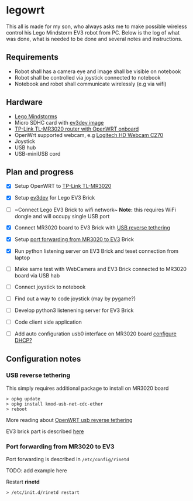 # legowrt
This all is made for my son, who always asks me to make possible wireless control his Lego Mindstorm EV3 robot from PC.
Below is the log of what was done, what is needed to be done and several notes and instructions.

## Requirements
* Robot shall has a camera eye and image shall be visible on notebook
* Robot shall be controlled via joystick connected to notebook
* Notebook and robot shall communicate wirelessly (e.g via wifi)

## Hardware
* [Lego Mindstorms](https://www.lego.com/mindstorms/)
* Micro SDHC card with [ev3dev image](http://www.ev3dev.org/docs/getting-started/)
* [TP-Link TL-MR3020 router with OpenWRT onboard](https://wiki.openwrt.org/toh/tp-link/tl-mr3020)
* OpenWrt supported webcam, e.g [Logitech HD Webcam C270](http://www.logitech.com/en-us/product/hd-webcam-c270)
* Joystick 
* USB hub
* USB-miniUSB cord

## Plan and progress
- [x] Setup OpenWRT to [TP-Link TL-MR3020](https://wiki.openwrt.org/toh/tp-link/tl-mr3020)
- [x] Setup [ev3dev](http://www.ev3dev.org/docs/getting-started/) for Lego EV3 Brick
- [ ] ~Connect Lego EV3 Brick to wifi network~ **Note:** this requires WiFi dongle and will occupy single USB port
- [x] Connect MR3020 board to EV3 Brick with [USB reverse tethering](#USB-reverse-tethering)
- [x] Setup [port forwarding from MR3020 to EV3](#Port-forwarding-from-MR3020-to-EV3) Brick
- [x] Run python listening server on EV3 Brick and teset connection from laptop 
- [ ] Make same test with WebCamera and EV3 Brick connected to MR3020 board via USB hab
- [ ] Connect joystick to notebook
- [ ] Find out a way to code joystick (may by pygame?)
- [ ] Develop python3 listenening server for EV3 Brick
- [ ] Code client side application
- [ ] Add auto configuration usb0 interface on MR3020 board [configure DHCP?](http://en.qi-hardware.com/wiki/Ethernet_over_USB#Editing-the-Host's-Network-Configuration)


## Configuration notes
### USB reverse tethering
This simply requires additional package to install on MR3020 board
```shell
> opkg update
> opkg install kmod-usb-net-cdc-ether
> reboot
```
More reading about [OpenWRT usb reverse tethering](https://wiki.openwrt.org/doc/howto/usb.reverse.tethering)

EV3 brick part is described [here](http://www.ev3dev.org/docs/tutorials/connecting-to-the-internet-via-usb/)


### Port forwarding from MR3020 to EV3
Port forwarding is described in ```/etc/config/rinetd``` 

TODO: add example here

Restart **rinetd**
```
> /etc/init.d/rinetd restart
```






